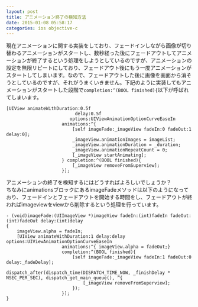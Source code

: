 ```yaml
---
layout: post
title: アニメーション終了の検知方法
date: 2015-01-08 05:58:17
categories: ios objective-c
---
```

<p>現在アニメーションに関する実装をしており、フェードインしながら画像が切り替わるアニメーションがスタートし、数秒経った後にフェードアウトしてアニメーションが終了するという処理をしようとしているのですが、アニメーションの設定を無限リピートにしており、フェードアウト後にもう一度アニメーションがスタートしてしまいます。なので、フェードアウトした後に画像を画面から消そうとしているのですが、それがうまくいきません。下記のように実装してもアニメーションがスタートした段階で<code>completion:^(BOOL finished){</code>以下が呼ばれてしまいます。</p>

```
[UIView animateWithDuration:0.5f
                          delay:0.5f
                        options:UIViewAnimationOptionCurveEaseIn
                     animations:^{
                         [self imageFade:_imageView fadeIn:0 fadeOut:1 delay:0];
                         _imageView.animationImages = imageList;
                         _imageView.animationDuration = _duration;
                         _imageView.animationRepeatCount = 0;
                         [_imageView startAnimating];
                     } completion:^(BOOL finished){
                         [_imageView removeFromSuperview];
                     }];
```

<p>アニメーションの終了を検知するにはどうすればよろしいでしょうか？<br>
ちなみにanimationsブロックにあるimageFadeメソッドは以下のようになっており、フェードインとフェードアウトを開始する時間をし、フェードアウトが終わればimageviewをviewから削除するという処理を行っています。</p>

```
- (void)imageFade:(UIImageView *)imageView fadeIn:(int)fadeIn fadeOut:(int)fadeOut delay:(int)delay
{
    imageView.alpha = fadeIn;
    [UIView animateWithDuration:1 delay:delay options:UIViewAnimationOptionCurveEaseIn
                     animations:^{ imageView.alpha = fadeOut;}
                     completion:^(BOOL finished){
                         [self imageFade:_imageView fadeIn:1 fadeOut:0 delay:_fadeDelay];
                         dispatch_after(dispatch_time(DISPATCH_TIME_NOW, _finishDelay * NSEC_PER_SEC), dispatch_get_main_queue(), ^{
                             [_imageView removeFromSuperview];
                         });
                     }];
}
```
